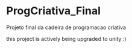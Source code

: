 # ProgCriativa_Final
 Projeto final da cadeira de programacao criativa

this project is actively being upgraded to unity :)
